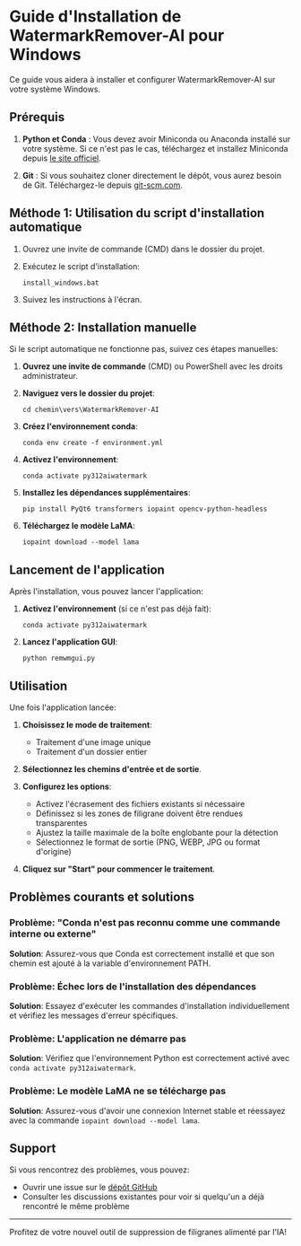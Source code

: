 # Guide d'Installation de WatermarkRemover-AI pour Windows

Ce guide vous aidera à installer et configurer WatermarkRemover-AI sur votre système Windows.

## Prérequis

1. **Python et Conda** : Vous devez avoir Miniconda ou Anaconda installé sur votre système. Si ce n'est pas le cas, téléchargez et installez Miniconda depuis [le site officiel](https://docs.conda.io/en/latest/miniconda.html).

2. **Git** : Si vous souhaitez cloner directement le dépôt, vous aurez besoin de Git. Téléchargez-le depuis [git-scm.com](https://git-scm.com/downloads).

## Méthode 1: Utilisation du script d'installation automatique

1. Ouvrez une invite de commande (CMD) dans le dossier du projet.

2. Exécutez le script d'installation:
   ```
   install_windows.bat
   ```

3. Suivez les instructions à l'écran.

## Méthode 2: Installation manuelle

Si le script automatique ne fonctionne pas, suivez ces étapes manuelles:

1. **Ouvrez une invite de commande** (CMD) ou PowerShell avec les droits administrateur.

2. **Naviguez vers le dossier du projet**:
   ```
   cd chemin\vers\WatermarkRemover-AI
   ```

3. **Créez l'environnement conda**:
   ```
   conda env create -f environment.yml
   ```

4. **Activez l'environnement**:
   ```
   conda activate py312aiwatermark
   ```

5. **Installez les dépendances supplémentaires**:
   ```
   pip install PyQt6 transformers iopaint opencv-python-headless
   ```

6. **Téléchargez le modèle LaMA**:
   ```
   iopaint download --model lama
   ```

## Lancement de l'application

Après l'installation, vous pouvez lancer l'application:

1. **Activez l'environnement** (si ce n'est pas déjà fait):
   ```
   conda activate py312aiwatermark
   ```

2. **Lancez l'application GUI**:
   ```
   python remwmgui.py
   ```

## Utilisation

Une fois l'application lancée:

1. **Choisissez le mode de traitement**:
   - Traitement d'une image unique
   - Traitement d'un dossier entier

2. **Sélectionnez les chemins d'entrée et de sortie**.

3. **Configurez les options**:
   - Activez l'écrasement des fichiers existants si nécessaire
   - Définissez si les zones de filigrane doivent être rendues transparentes
   - Ajustez la taille maximale de la boîte englobante pour la détection
   - Sélectionnez le format de sortie (PNG, WEBP, JPG ou format d'origine)

4. **Cliquez sur "Start" pour commencer le traitement**.

## Problèmes courants et solutions

### Problème: "Conda n'est pas reconnu comme une commande interne ou externe"
**Solution**: Assurez-vous que Conda est correctement installé et que son chemin est ajouté à la variable d'environnement PATH.

### Problème: Échec lors de l'installation des dépendances
**Solution**: Essayez d'exécuter les commandes d'installation individuellement et vérifiez les messages d'erreur spécifiques.

### Problème: L'application ne démarre pas
**Solution**: Vérifiez que l'environnement Python est correctement activé avec `conda activate py312aiwatermark`.

### Problème: Le modèle LaMA ne se télécharge pas
**Solution**: Assurez-vous d'avoir une connexion Internet stable et réessayez avec la commande `iopaint download --model lama`.

## Support

Si vous rencontrez des problèmes, vous pouvez:
- Ouvrir une issue sur le [dépôt GitHub](https://github.com/D-Ogi/WatermarkRemover-AI)
- Consulter les discussions existantes pour voir si quelqu'un a déjà rencontré le même problème

---

Profitez de votre nouvel outil de suppression de filigranes alimenté par l'IA! 